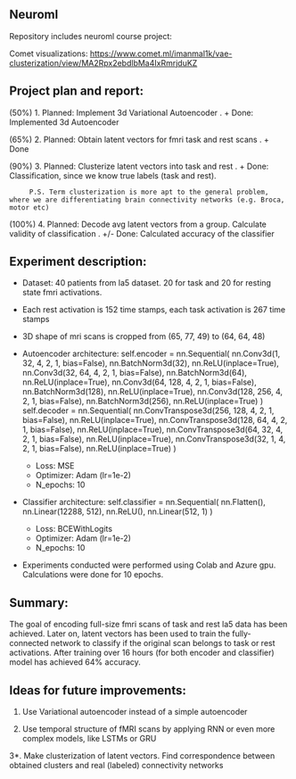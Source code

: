 ## Neuroml

Repository includes neuroml course project:

Comet visualizations:   https://www.comet.ml/imanmal1k/vae-clusterization/view/MA2Rpx2ebdlbMa4IxRmrjduKZ


## Project plan and report:

(50%) 1. Planned: Implement 3d Variational Autoencoder   . +  Done: Implemented 3d Autoencoder

(65%) 2. Planned: Obtain latent vectors for fmri task and rest scans    . +     Done

(90%) 3. Planned: Clusterize latent vectors into task and rest    .  +      Done: Classification, since we know true labels (task and rest). 

         P.S. Term clusterization is more apt to the general problem, where we are differentiating brain connectivity networks (e.g. Broca, motor etc)
         
(100%) 4. Planned: Decode avg latent vectors from a group. Calculate validity of classification        .        +/- Done: Calculated accuracy of the classifier


## Experiment description:

- Dataset: 40 patients from la5 dataset. 20 for task and 20 for resting state fmri activations.
- Each rest activation is 152 time stamps, each task activation is 267 time stamps
- 3D shape of mri scans is cropped from   (65, 77, 49)   to   (64, 64, 48)

- Autoencoder architecture:
         self.encoder = nn.Sequential(
                nn.Conv3d(1, 32, 4, 2, 1, bias=False),
                nn.BatchNorm3d(32),
                nn.ReLU(inplace=True),
                nn.Conv3d(32, 64, 4, 2, 1, bias=False),
                nn.BatchNorm3d(64),
                nn.ReLU(inplace=True),
                nn.Conv3d(64, 128, 4, 2, 1, bias=False),
                nn.BatchNorm3d(128),
                nn.ReLU(inplace=True),
                nn.Conv3d(128, 256, 4, 2, 1, bias=False),
                nn.BatchNorm3d(256),
                nn.ReLU(inplace=True)
        )
        self.decoder = nn.Sequential(
                nn.ConvTranspose3d(256, 128, 4, 2, 1, bias=False),
                nn.ReLU(inplace=True),
                nn.ConvTranspose3d(128, 64, 4, 2, 1, bias=False),
                nn.ReLU(inplace=True),
                nn.ConvTranspose3d(64, 32, 4, 2, 1, bias=False),
                nn.ReLU(inplace=True),
                nn.ConvTranspose3d(32, 1, 4, 2, 1, bias=False),
                nn.ReLU(inplace=True)
        )  
    - Loss: MSE
    - Optimizer: Adam (lr=1e-2)
    - N_epochs: 10
        
- Classifier architecture:
         self.classifier = nn.Sequential(
            nn.Flatten(),
            nn.Linear(12288, 512),
            nn.ReLU(),
            nn.Linear(512, 1)
        )
     - Loss: BCEWithLogits
     - Optimizer: Adam (lr=1e-2)
     - N_epochs: 10
     
        
 - Experiments conducted were performed using Colab and Azure gpu. Calculations were done for 10 epochs.


## Summary:

The goal of encoding full-size fmri scans of task and rest la5 data has been achieved. Later on, latent vectors has been used to train the fully-connected network to classify if the original scan belongs to task or rest activations. After training over 16 hours (for both encoder and classifier) model has achieved 64% accuracy.


## Ideas for future improvements:

1. Use Variational autoencoder instead of a simple autoencoder

2. Use temporal structure of fMRI scans by applying RNN or even more complex models, like LSTMs or GRU

3*. Make clusterization of latent vectors. Find correspondence between obtained clusters and real (labeled) connectivity networks


